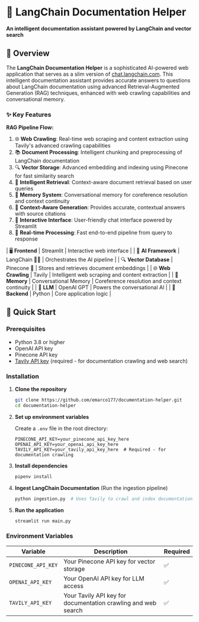 
# 🦜 LangChain Documentation Helper


**An intelligent documentation assistant powered by LangChain and vector search**


## 🎯 Overview

The **LangChain Documentation Helper** is a sophisticated AI-powered web application that serves as a slim version of [chat.langchain.com](https://chat.langchain.com/). This intelligent documentation assistant provides accurate answers to questions about LangChain documentation using advanced Retrieval-Augmented Generation (RAG) techniques, enhanced with web crawling capabilities and conversational memory.

### ✨ Key Features

**RAG Pipeline Flow:**

1. 🌐 **Web Crawling**: Real-time web scraping and content extraction using Tavily's advanced crawling capabilities
2. 📚 **Document Processing**: Intelligent chunking and preprocessing of LangChain documentation
3. 🔍 **Vector Storage**: Advanced embedding and indexing using Pinecone for fast similarity search
4. 🎯 **Intelligent Retrieval**: Context-aware document retrieval based on user queries
5. 🧩 **Memory System**: Conversational memory for coreference resolution and context continuity
6. 🧠 **Context-Aware Generation**: Provides accurate, contextual answers with source citations
7. 💬 **Interactive Interface**: User-friendly chat interface powered by Streamlit
8. 🚀 **Real-time Processing**: Fast end-to-end pipeline from query to response



| 🖥️ **Frontend** | Streamlit | Interactive web interface |
| 🧠 **AI Framework** | LangChain 🦜🔗 | Orchestrates the AI pipeline |
| 🔍 **Vector Database** | Pinecone 🌲 | Stores and retrieves document embeddings |
| 🌐 **Web Crawling** | Tavily | Intelligent web scraping and content extraction |
| 🧩 **Memory** | Conversational Memory | Coreference resolution and context continuity |
| 🤖 **LLM** | OpenAI GPT | Powers the conversational AI |
| 🐍 **Backend** | Python | Core application logic |


## 🚀 Quick Start

### Prerequisites

- Python 3.8 or higher
- OpenAI API key
- Pinecone API key
- [Tavily API key](https://app.tavily.com/home?utm_campaign=eden_marco&utm_medium=socials&utm_source=linkedin) (required - for documentation crawling and web search)

### Installation

1. **Clone the repository**
   ```bash
   git clone https://github.com/emarco177/documentation-helper.git
   cd documentation-helper
   ```

2. **Set up environment variables**
   
   Create a `.env` file in the root directory:
   ```env
   PINECONE_API_KEY=your_pinecone_api_key_here
   OPENAI_API_KEY=your_openai_api_key_here
   TAVILY_API_KEY=your_tavily_api_key_here  # Required - for documentation crawling
   ```

3. **Install dependencies**
   ```bash
   pipenv install
   ```

4. **Ingest LangChain Documentation** (Run the ingestion pipeline)
   ```bash
   python ingestion.py  # Uses Tavily to crawl and index documentation
   ```

5. **Run the application**
   ```bash
   streamlit run main.py
   ```


### Environment Variables

| Variable | Description | Required |
|----------|-------------|----------|
| `PINECONE_API_KEY` | Your Pinecone API key for vector storage | ✅ |
| `OPENAI_API_KEY` | Your OpenAI API key for LLM access | ✅ |
| `TAVILY_API_KEY` | Your Tavily API key for documentation crawling and web search | ✅ |



